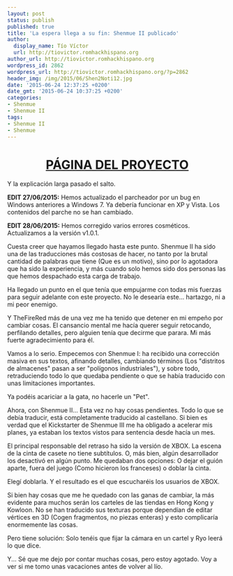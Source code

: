 ```yaml
---
layout: post
status: publish
published: true
title: 'La espera llega a su fin: Shenmue II publicado'
author:
  display_name: Tío Víctor
  url: http://tiovictor.romhackhispano.org
author_url: http://tiovictor.romhackhispano.org
wordpress_id: 2862
wordpress_url: http://tiovictor.romhackhispano.org/?p=2862
header_img: /img/2015/06/Shen2Noti12.jpg
date: '2015-06-24 12:37:25 +0200'
date_gmt: '2015-06-24 10:37:25 +0200'
categories:
- Shenmue
- Shenmue II
tags:
- Shenmue II
- Shenmue
---
```

<h1 style="text-align: center;"><a href="http://tiovictor.romhackhispano.org/shenmue-ii/">PÁGINA DEL PROYECTO</a></h1>

Y la explicación larga pasado el salto.

**EDIT 27/06/2015:** Hemos actualizado el parcheador por un bug en Windows anteriores 
a Windows 7. Ya debería funcionar en XP y Vista. Los contenidos del parche no se han 
cambiado.

**EDIT 28/06/2015:** Hemos corregido varios errores cosméticos. Actualizamos a la versión 
v1.0.1.

<!--more-->

Cuesta creer que hayamos llegado hasta este punto. Shenmue II ha sido una de las traducciones 
más costosas de hacer, no tanto por la brutal cantidad de palabras que tiene (Que es un motivo), 
sino por lo agotadora que ha sido la experiencia, y más cuando solo hemos sido dos personas las 
que hemos despachado esta carga de trabajo.

Ha llegado un punto en el que tenía que empujarme con todas mis fuerzas para seguir adelante con 
este proyecto. No le desearía este... hartazgo, ni a mi peor enemigo.

Y TheFireRed más de una vez me ha tenido que detener en mi empeño por cambiar cosas. El cansancio 
mental me hacía querer seguir retocando, perfilando detalles, pero alguien tenía que decirme que 
parara. Mi más fuerte agradecimiento para él.

Vamos a lo serio. Empecemos con Shenmue I: ha recibido una corrección masiva en sus textos, afinando 
detalles, cambiando términos (Los "distritos de almacenes" pasan a ser "polígonos industriales"), y 
sobre todo, retraduciendo todo lo que quedaba pendiente o que se había traducido con unas limitaciones 
importantes.

Ya podéis acariciar a la gata, no hacerle un "Pet".

Ahora, con Shenmue II... Esta vez no hay cosas pendientes. Todo lo que se debía traducir, está 
completamente traducido al castellano. Si bien es verdad que el Kickstarter de Shenmue III me ha obligado 
a acelerar mis planes, ya estaban los textos vistos para sentencia desde hacía un mes.

El principal responsable del retraso ha sido la versión de XBOX. La escena de la cinta de casete no tiene 
subtítulos. O, más bien, algún desarrollador los desactivó en algún punto. Me quedaban dos opciones: O dejar 
el guión aparte, fuera del juego (Como hicieron los franceses) o doblar la cinta.

Elegí doblarla. Y el resultado es el que escucharéis los usuarios de XBOX.

Si bien hay cosas que me he quedado con las ganas de cambiar, la más evidente para muchos serán los carteles 
de las tiendas en Hong Kong y Kowloon. No se han traducido sus texturas porque dependían de editar vértices 
en 3D (Cogen fragmentos, no piezas enteras) y esto complicaría enormemente las cosas.

Pero tiene solución: Solo tenéis que fijar la cámara en un cartel y Ryo leerá lo que dice.

Y... Sé que me dejo por contar muchas cosas, pero estoy agotado. Voy a ver si me tomo unas vacaciones antes 
de volver al lío.
